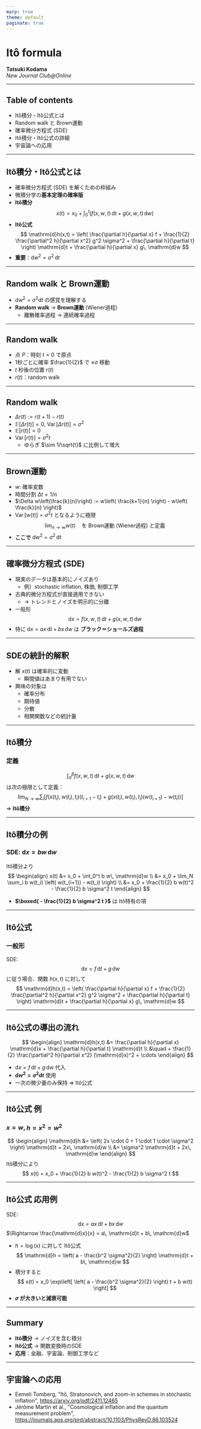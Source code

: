 ```yaml
---
marp: true
theme: default
paginate: true
---
```


# Itô formula
**Tatsuki Kodama**  
*New Journal Club@Online*

---

## Table of contents
- Itô積分・Itô公式とは
- Random walk と Brown運動
- 確率微分方程式 (SDE)
- Itô積分・Itô公式の詳細
- 宇宙論への応用

---

## Itô積分・Itô公式とは
- 確率微分方程式 (SDE) を解くための枠組み
- 微積分学の**基本定理の確率版**
- **Itô積分**
$$
x(t) = x_0 + \int_0^t \left( f(x, w, t)\, \mathrm{d}t + g(x, w, t)\, \mathrm{d}w \right)
$$
- **Itô公式**
$$
\mathrm{d}h(x,t) = \left( 
\frac{\partial h}{\partial x} f + \frac{1}{2} \frac{\partial^2 h}{\partial x^2} g^2 \sigma^2 + \frac{\partial h}{\partial t} 
\right) \mathrm{d}t + \frac{\partial h}{\partial x} g\, \mathrm{d}w
$$
- **重要**：$\mathrm{d}w^2 = \sigma^2\, \mathrm{d}t$

---

## Random walk と Brown運動
- $\mathrm{d}w^2 = \sigma^2 \mathrm{d}t$ の感覚を理解する
- **Random walk** $\rightarrow$ **Brown運動** (Wiener過程)
    - 離散確率過程 $\rightarrow$ 連続確率過程

---

## Random walk
- 点 $P$：時刻 $t = 0$ で原点
- 1秒ごとに確率 $\frac{1}{2}$ で $\pm \sigma$ 移動
- $t$ 秒後の位置 $r(t)$
- $r(t)$：random walk

---

## Random walk
- $\Delta r(t) := r(t+1) - r(t)$
- $\mathbb{E}[\Delta r(t)] = 0$, $\operatorname{Var}[\Delta r(t)] = \sigma^2$
- $\mathbb{E}[r(t)] = 0$
- $\operatorname{Var}[r(t)] = \sigma^2 t$
    - ゆらぎ $\sim 1/\sqrt{t}$ に比例して増大

---

## Brown運動
- $w$: 確率変数
- 時間分割 $\Delta t = 1/n$
- $\Delta w\left(\frac{k}{n}\right) := w\left( \frac{k+1}{n} \right) - w\left( \frac{k}{n} \right)$
- $\operatorname{Var}[w(t)] = \sigma^2 t$ となるように極限
$$
\lim_{n \to \infty} w(t) \quad \text{を Brown運動 (Wiener過程) と定義}
$$
- **ここで** $\mathrm{d}w^2 = \sigma^2\, \mathrm{d}t$

---

## 確率微分方程式 (SDE)
- 現実のデータは基本的にノイズあり
    - 例）stochastic inflation, 株価, 制御工学
- 古典的微分方程式が直接適用できない
    - $\rightarrow$ トレンドとノイズを明示的に分離
- 一般形
$$
\mathrm{d}x = f(x, w, t)\, \mathrm{d}t + g(x, w, t)\, \mathrm{d}w
$$
- 特に ${\mathrm{d}x = a x\, \mathrm{d}t + b x\, \mathrm{d}w}$ は **ブラック＝ショールズ過程**

---

## SDEの統計的解釈
- 解 $x(t)$ は確率的に変動
    - 瞬間値はあまり有用でない
- 興味の対象は
    - 確率分布
    - 期待値
    - 分散
    - 相関関数などの統計量

---

## Itô積分
### 定義
$$
\int_\alpha^\beta f(x, w, t)\, \mathrm{d}t + g(x, w, t)\, \mathrm{d}w
$$
は次の極限として定義：
$$
\lim_{N \to \infty} \sum_{i} \left[ 
f(x(t_i), w(t_i), t_i) (t_{i+1} - t_i) + 
g(x(t_i), w(t_i), t_i) (w(t_{i+1}) - w(t_i))
\right]
$$
$\Rightarrow$ **Itô積分**

---

## Itô積分の例
### SDE: $\mathrm{d}x = b w\, \mathrm{d}w$
Itô積分より
$$
\begin{align}
x(t) &= x_0 + \int_0^t b w\, \mathrm{d}w \\
&= x_0 + \lim_N \sum_i b w(t_i) \left( w(t_{i+1}) - w(t_i) \right) \\
&= x_0 + \frac{1}{2} b w(t)^2 - \frac{1}{2} b \sigma^2 t
\end{align}
$$
- **$\boxed{ - \frac{1}{2} b \sigma^2 t }$** は Itô特有の項

---

## Itô公式
### 一般形
SDE:
$$
\mathrm{d}x = f\, \mathrm{d}t + g\, \mathrm{d}w
$$
に従う場合、関数 $h(x,t)$ に対して
$$
\mathrm{d}h(x,t) = \left( 
\frac{\partial h}{\partial x} f + \frac{1}{2} \frac{\partial^2 h}{\partial x^2} g^2 \sigma^2 + \frac{\partial h}{\partial t} 
\right) \mathrm{d}t + \frac{\partial h}{\partial x} g\, \mathrm{d}w
$$

---

## Itô公式の導出の流れ
$$
\begin{align}
\mathrm{d}h(x,t) 
&= \frac{\partial h}{\partial x} \mathrm{d}x + \frac{\partial h}{\partial t} \mathrm{d}t \\
&\quad + \frac{1}{2} \frac{\partial^2 h}{\partial x^2} (\mathrm{d}x)^2 + \cdots
\end{align}
$$
- $\mathrm{d}x = f\, \mathrm{d}t + g\, \mathrm{d}w$ 代入
- **$\mathrm{d}w^2 = \sigma^2 \mathrm{d}t$** 使用
- 一次の微少量のみ保持 $\Rightarrow$ Itô公式

---

## Itô公式 例
### $x = w$, $h = x^2 = w^2$
$$
\begin{align}
\mathrm{d}h 
&= \left( 2x \cdot 0 + 1 \cdot 1 \cdot \sigma^2 \right) \mathrm{d}t + 2x\, \mathrm{d}w \\
&= \sigma^2 \mathrm{d}t + 2x\, \mathrm{d}w
\end{align}
$$
Itô積分により
$$
x(t) = x_0 + \frac{1}{2} b w(t)^2 - \frac{1}{2} b \sigma^2 t
$$

---

## Itô公式 応用例
SDE:
$$
\mathrm{d}x = a x\, \mathrm{d}t + b x\, \mathrm{d}w
$$
$\Rightarrow \frac{\mathrm{d}x}{x} = a\, \mathrm{d}t + b\, \mathrm{d}w$
- $h = \log(x)$ に対して Itô公式
$$
\mathrm{d}h = \left( a - \frac{b^2 \sigma^2}{2} \right) \mathrm{d}t + b\, \mathrm{d}w
$$
- 積分すると
$$
x(t) = x_0 \exp\left[ \left( a - \frac{b^2 \sigma^2}{2} \right) t + b w(t) \right]
$$
- **$\sigma$ が大きいと減衰可能**

---

## Summary
- **Itô積分** $\rightarrow$ ノイズを含む積分
- **Itô公式** $\rightarrow$ 関数変換時のSDE
- **応用**：金融、宇宙論、制御工学など

----
## 宇宙論への応用
- Eemeli Tomberg, "Itô, Stratonovich, and zoom-in schemes in stochastic inflation", https://arxiv.org/pdf/2411.12465
- Jérôme Martin et al., "Cosmological inflation and the quantum measurement problem", https://journals.aps.org/prd/abstract/10.1103/PhysRevD.86.103524
